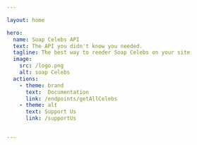 ```yaml
---

layout: home

hero:
  name: Soap Celebs API
  text: The API you didn't know you needed.
  tagline: The best way to render Soap Celebs on your site 
  image:
    src: /logo.png
    alt: soap Celebs
  actions:
    - theme: brand
      text:  Documentation
      link: /endpoints/getAllCelebs
    - theme: alt
      text: Support Us
      link: /supportUs


---
```


<!-- ## hello -->